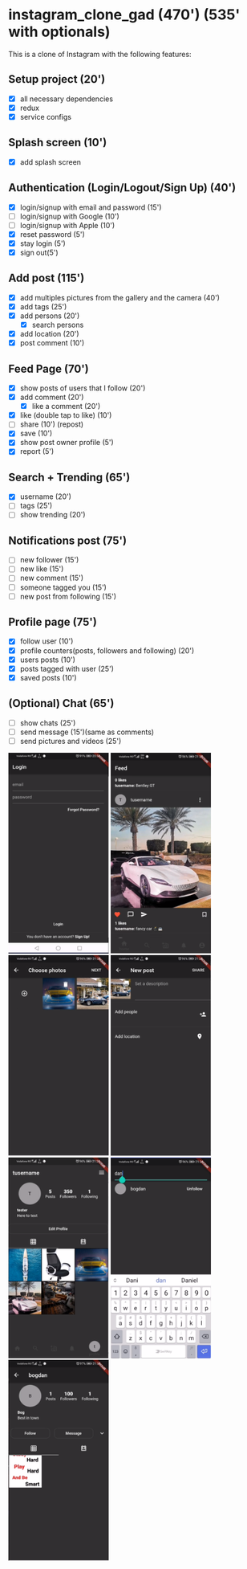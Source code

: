# instagram_clone_gad (470') (535' with optionals)

This is a clone of Instagram with the following features:

## Setup project (20')
* [x] all necessary dependencies
* [x] redux
* [x] service configs

## Splash screen (10')
* [x] add splash screen

## Authentication (Login/Logout/Sign Up) (40')
  * [x] login/signup with email and password (15')
  * [ ] login/signup with Google (10')
  * [ ] login/signup with Apple (10')
  * [x] reset password (5')
  * [x] stay login (5')
  * [x] sign out(5')

## Add post (115')
 * [x] add multiples pictures from the gallery and the camera (40')
 * [x] add tags (25')
 * [x] add persons (20')
      * [x] search persons
 * [x] add location (20')
 * [x] post comment (10')

## Feed Page (70')
  * [x] show posts of users that I follow (20')
  * [x] add comment (20')
    * [x] like a comment (20')
  * [x] like (double tap to like) (10')
  * [ ] share (10') (repost)
  * [x] save (10')
  * [x] show post owner profile (5')
  * [x] report (5')

## Search + Trending (65')
  * [x] username (20')
  * [ ] tags (25')
  * [ ] show trending (20')

## Notifications post (75')
  * [ ] new follower (15')
  * [ ] new like (15')
  * [ ] new comment (15')
  * [ ] someone tagged you (15')
  * [ ] new post from following (15')

## Profile page (75')
  * [x] follow user (10')
  * [x] profile counters(posts, followers and following) (20')
  * [x] users posts (10')
  * [x] posts tagged with user (25')
  * [x] saved posts (10')

## (Optional) Chat (65')
  * [ ] show chats (25')
  * [ ] send message (15')(same as comments)
  * [ ] send pictures and videos (25')
  
 <img src="https://github.com/bogdy9912/instagram_clone/blob/main/photos/login.PNG" alt="alt text" width="200" height="400">
 <img src="https://github.com/bogdy9912/instagram_clone/blob/main/photos/feed.PNG" alt="alt text" width="200" height="400">
 <img src="https://github.com/bogdy9912/instagram_clone/blob/main/photos/select_photo.PNG" alt="alt text" width="200" height="400">
 <img src="https://github.com/bogdy9912/instagram_clone/blob/main/photos/new_post.PNG" alt="alt text" width="200" height="400">
 <img src="https://github.com/bogdy9912/instagram_clone/blob/main/photos/profile.PNG" alt="alt text" width="200" height="400">
 <img src="https://github.com/bogdy9912/instagram_clone/blob/main/photos/search.PNG" alt="alt text" width="200" height="400">
 <img src="https://github.com/bogdy9912/instagram_clone/blob/main/photos/post_owner.PNG" alt="alt text" width="200" height="400">
